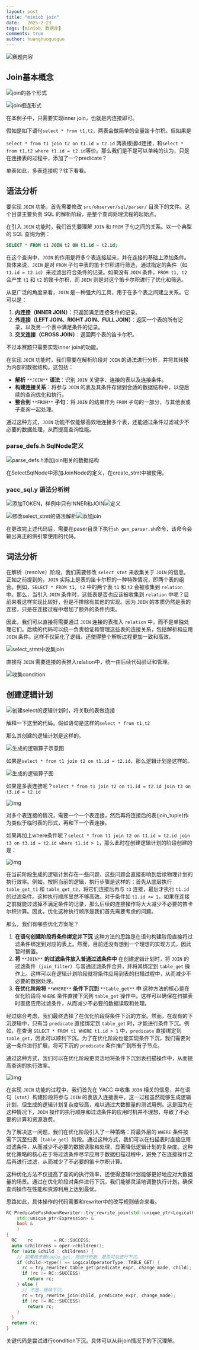 ```yaml
---
layout: post
title: "miniob join"
date:   2025-2-23
tags: [miniob，数据库]
comments: true
author: huanghuoguoguo
---
```


![赛题内容](https://huanghuoguoguo.github.io/images/1724660942296-09bcad46-3dad-47e3-9764-88ebcbf85e44.png)

## Join基本概念

![join的各个形式](https://huanghuoguoguo.github.io/images/1724660842986-c3603f5f-8aaf-4222-ae02-c6159306468c.png)

![join相连形式](https://huanghuoguoguo.github.io/images/1724661101443-7d6343b9-fc9a-4c5b-8a8f-2a44f3c64dbe.png)

在本例子中，只需要实现inner join，也就是内连接即可。

假如是如下语句`select * from t1,t2`，两表会做简单的全量笛卡尔积。但如果是

`select * from t1 join t2 on t1.id = t2.id` 两表根据id连接，和`select * from t1,t2 where t1.id = t2.id`等价。那么我们是不是可以单纯的认为，只是在连接表的过程中，添加了一个predicate？

单表如此，多表连接呢？往下看看。

## 语法分析

要实现 `JOIN` 功能，首先需要修改 `src/observer/sql/parser/` 目录下的文件。这个目录主要负责 SQL 的解析阶段，是整个查询处理流程的起始点。

在引入 `JOIN` 功能时，我们首先要理解 `JOIN` 和 `FROM` 子句之间的关系。以一个典型的 SQL 查询为例：

```sql
SELECT * FROM t1 JOIN t2 ON t1.id = t2.id;
```

在这个查询中，`JOIN` 的作用是将多个表连接起来，并在连接的基础上添加条件。具体来说，`JOIN` 是对 `FROM` 子句中表的笛卡尔积进行筛选，通过指定的条件（如 `t1.id = t2.id`）来过滤出符合条件的记录。如果没有 `JOIN` 条件，`FROM t1, t2` 会产生 `t1` 和 `t2` 的笛卡尔积，而 `JOIN` 则是对这个笛卡尔积进行了优化和筛选。

从更广泛的角度来看，`JOIN` 是一种强大的工具，用于在多个表之间建立关系。它可以是：

1. **内连接（INNER JOIN）**：只返回满足连接条件的记录。
2. **外连接（LEFT JOIN、RIGHT JOIN、FULL JOIN）**：返回一个表的所有记录，以及另一个表中满足条件的记录。
3. **交叉连接（CROSS JOIN）**：返回两个表的笛卡尔积。

不过本赛题只需要实现inner join的功能。

在实现 `JOIN` 功能时，我们需要在解析阶段对 `JOIN` 的语法进行分析，并将其转换为内部的数据结构。这包括：

- **解析** `**JOIN**` **语法**：识别 `JOIN` 关键字、连接的表以及连接条件。
- **构建连接关系**：将参与 `JOIN` 的表及其条件存储到合适的数据结构中，以便后续的查询优化和执行。
- **整合到** `**FROM**` **子句**：将 `JOIN` 的结果作为 `FROM` 子句的一部分，与其他表或子查询一起处理。

通过这种方式，`JOIN` 功能不仅能够高效地连接多个表，还能通过条件过滤减少不必要的数据处理，从而提高查询性能。

### parse_defs.h SqlNode定义

![parse_defs.h添加join相关的数据结构](https://huanghuoguoguo.github.io/images/1724661587917-ad3dbba1-22be-4901-bbb7-cc32d7a086cf.png)

在SelectSqlNode中添加JoinNode的定义，在create_stmt中被使用。

### yacc_sql.y 语法分析树

![添加TOKEN，样例中只有INNER和JOIN](https://huanghuoguoguo.github.io/images/1724660281936-e619c3e4-e073-4300-a0c0-da47d2bc5351.png)![定义](https://huanghuoguoguo.github.io/images/1724660457149-13edc6ec-4022-4fc1-933c-39c7e514452f.png)

![修改select_stmt的语法解析](https://huanghuoguoguo.github.io/images/1724662194076-756a9ad3-8ed9-47f6-b352-9a72a795d33e.png)![添加join](https://huanghuoguoguo.github.io/images/1724662290551-5f36d88a-2402-4610-b657-65c52b4cdd69.png)

在更改完上述代码后，需要在paser目录下执行`sh gen_parser.sh`命令，该命令会输出真正的供引擎使用的代码。

## 词法分析

在解析（resolve）阶段，我们需要修改 `select_stmt` 来收集关于 `JOIN` 的信息。正如之前提到的，`JOIN` 实际上是表的笛卡尔积的一种特殊情况，即两个表的组合。例如，`SELECT * FROM t1, t2` 中的两个表 `t1` 和 `t2` 会被收集到 `relation` 中。那么，当引入 `JOIN` 条件时，这些表是否也应该被收集到 `relation` 中呢？目前来看这样实现比较好，但是不排除有其他的实现。因为 `JOIN` 的本质仍然是表的连接，只是在连接过程中增加了额外的条件约束。

因此，我们可以直接将需要通过 `JOIN` 连接的表推入 `relation` 中，而不是单独处理它们。后续的代码可以统一负责验证和管理这些表的连接关系，包括解析和应用 `JOIN` 条件。这样不仅简化了逻辑，还使得整个解析过程更加一致和高效。

![select_stmt中收集join](https://huanghuoguoguo.github.io/images/1724662998899-d6093298-59a5-42b0-873a-69ff61d78c99.png)

直接将 `JOIN` 需要连接的表推入relation中，统一由后续代码验证和管理。

![收集condition](https://huanghuoguoguo.github.io/images/1724663132601-93c25c6c-5d80-4bee-bb7c-ccf50ba87e64.png)

## 创建逻辑计划

![创建select的逻辑计划时，将关联的表做连接](https://huanghuoguoguo.github.io/images/1724663299260-e51cd4fd-1c06-4674-8a80-c2b311fe97d5.png)

解释一下这里的代码。假如语句是这样的`select * from t1,t2`

那么其创建的逻辑计划是这样的。

![生成的逻辑算子示意图](https://huanghuoguoguo.github.io/images/1724663459632-be271df7-6d45-485e-af91-7a7df8d45168.png)

如果是`select * from t1 join t2 on t1.id = t2.id`，那么逻辑计划是这样的。

![生成的逻辑算子图](https://huanghuoguoguo.github.io/images/1724663740378-2fe7ce5e-d206-4ff6-800d-324e6c4699f8.png)

如果是多表连接呢？`select * from t1 join t2 on t1.id = t2.id join t3 on t3.id = t2.id`



![img](https://huanghuoguoguo.github.io/images/1724664087141-4747f4da-153b-4fd1-955a-b66e08193761.png)

对多个表连接的情况，需要一个一个表连接，然后再将连接后的表(join_tuple)作为类似于临时表的形式，再和下一个表连接。

如果再加上where条件呢？`select * from t1 join t2 on t1.id = t2.id join t3 on t3.id = t2.id where t1.id > 1`，那么此时在创建逻辑计划的阶段创建的是：

![img](https://huanghuoguoguo.github.io/images/1724665642673-c7db8f1b-d7a1-4715-99d3-654774c2c097.png)

在当前阶段生成的逻辑计划存在一些问题，这些问题会直接影响到后续物理计划的执行效率。例如，按照当前的逻辑，执行步骤是这样的：首先从底层执行 `table_get_t1` 和 `table_get_t2`，将它们连接后再与 `t3` 连接，最后才执行 `t1.id` 的过滤条件。这种执行顺序显然不够高效。对于条件如 `t1.id <= 1`，如果在连接之前就能过滤掉不满足条件的记录，那么后续的连接操作将大大减少不必要的笛卡尔积计算。因此，优化这种执行顺序是我们首先需要考虑的问题。

那么，我们有哪些优化方案呢？

1. **在语句创建阶段将条件绑定并下沉**
   这种方法的思路是在语句构建阶段直接将过滤条件绑定到对应的表上。然而，目前还没有想到一个理想的实现方式，因此暂时搁置。
2. **将** `**JOIN**` **的过滤条件放入普通过滤条件中**
   在创建逻辑计划时，将 `JOIN` 的过滤条件（`join_filter`）与普通过滤条件合并，并将其绑定到 `table_get` 操作上。这样可以在逻辑计划阶段就将条件应用到表的扫描过程中，从而减少不必要的数据处理。
3. **在优化阶段将** `**WHERE**` **条件下沉到** `**table_get**` **中**
   这种方法的核心是在优化阶段将 `WHERE` 条件直接下沉到 `table_get` 操作中。这样可以确保在扫描表时直接应用过滤条件，从而减少不必要的数据读取和处理。

经过综合考虑，我们最终选择了在优化阶段将条件下沉的方案。然而，在现有的下沉逻辑中，只有当 `predicate` 直接绑定到 `table_get` 时，才能进行条件下沉。例如，在查询 `SELECT * FROM t1 WHERE t1.id > 1` 中，`predicate` 直接绑定到 `table_get`，因此可以顺利下沉。为了在优化阶段也能实现条件下沉，我们需要对这一条件进行扩展，将可下沉的 `predicate` 条件推广到所有子节点。

通过这种方式，我们可以在优化阶段更灵活地将条件下沉到表扫描操作中，从而提高查询的执行效率。

![img](https://huanghuoguoguo.github.io/images/1724669431993-fed020ba-1ae0-43f4-adc0-5dbd2407b444.png)

在实现 `JOIN` 功能的过程中，我们首先在 YACC 中收集 `JOIN` 相关的信息，并在语句（`stmt`）构建阶段将参与 `JOIN` 的表放入连接表中。这一过程虽然能够生成逻辑计划，但生成的逻辑计划复杂度较高，难以通过大数据量的测试用例。这是因为在这种情况下，`JOIN` 操作的执行顺序和过滤条件的应用时机并不理想，导致了不必要的计算和资源浪费。

为了解决这一问题，我们在优化阶段引入了一种策略：将最外层的 `WHERE` 条件按需下沉至扫表（`table_get`）阶段。通过这种方式，我们可以在扫描表时直接应用过滤条件，从而减少不必要的数据读取和处理，显著降低逻辑计划的复杂度。这种优化策略的核心在于将过滤条件尽早应用于数据扫描过程中，避免了在连接操作之后再进行过滤，从而减少了不必要的笛卡尔积计算。

这种优化方法不仅提高了查询的执行效率，还使得逻辑计划能够更好地应对大数据量的场景。通过在优化阶段对条件进行下沉，我们能够灵活地调整执行计划，确保查询操作在性能和资源利用上达到最优。

思路如此，具体操作的代码需要和rewriter中的改写规则结合来看。

```cpp
RC PredicatePushdownRewriter::try_rewrite_join(std::unique_ptr<LogicalOperator> &oper,
    std::unique_ptr<Expression> &                                                predicate_expr,
    bool &                                                                       change_made
    )
{
  RC    rc        = RC::SUCCESS;
  auto &childrens = oper->children();
  for (auto &child : childrens) {
    // 如果孩子是table_get，则进行判断，是否可以进行下沉。
    if (child->type() == LogicalOperatorType::TABLE_GET) {
      rc = try_rewriter_table_get(predicate_expr, change_made, child);
      if (rc != RC::SUCCESS)
        return rc;
    } else {
      // 不是，继续下沉。
      rc = try_rewrite_join(child, predicate_expr, change_made);
      if (rc != RC::SUCCESS)
        return rc;
    }
  }
  return rc;
}
```

关键代码是尝试进行condition下沉。具体可以从非join情况下的下沉理解。
